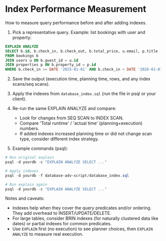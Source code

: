 # Index Performance Measurement

How to measure query performance before and after adding indexes.

1. Pick a representative query. Example: list bookings with user and property:

```sql
EXPLAIN ANALYZE
SELECT b.id, b.check_in, b.check_out, b.total_price, u.email, p.title
FROM bookings b
JOIN users u ON b.guest_id = u.id
JOIN properties p ON b.property_id = p.id
WHERE b.check_in >= DATE '2025-01-01' AND b.check_in < DATE '2026-01-01';
```

2. Save the output (execution time, planning time, rows, and any index scans/seq scans).

3. Apply the indexes from `database_index.sql` (run the file in psql or your client).

4. Re-run the same EXPLAIN ANALYZE and compare:

   - Look for changes from SEQ SCAN to INDEX SCAN.
   - Compare 'Total runtime' / 'actual time' (planning+execution) numbers.
   - If added indexes increased planning time or did not change scan type, consider different index strategy.

5. Example commands (psql):

```powershell
# Run original explain
psql -d yourdb -c "EXPLAIN ANALYZE SELECT ..."

# Apply indexes
psql -d yourdb -f database-adv-script/database_index.sql

# Run explain again
psql -d yourdb -c "EXPLAIN ANALYZE SELECT ..."
```

Notes and caveats:

- Indexes help when they cover the query predicates and/or ordering. They add overhead to INSERT/UPDATE/DELETE.
- For large tables, consider BRIN indexes (for naturally clustered data like dates) or partial indexes for common predicates.
- Use `EXPLAIN` first (no execution) to see planner choices, then `EXPLAIN ANALYZE` to measure real execution.
